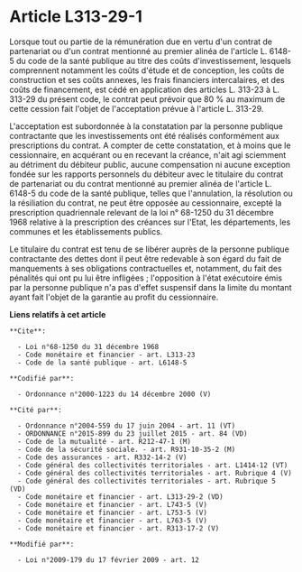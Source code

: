 # Article L313-29-1

Lorsque tout ou partie de la rémunération due en vertu d'un contrat de partenariat ou d'un contrat mentionné au premier
alinéa de l'article L. 6148-5 du code de la santé publique au titre des coûts d'investissement, lesquels comprennent
notamment les coûts d'étude et de conception, les coûts de construction et ses coûts annexes, les frais financiers
intercalaires, et des coûts de financement, est cédé en application des articles L. 313-23 à L. 313-29 du présent code, le
contrat peut prévoir que 80 % au maximum de cette cession fait l'objet de l'acceptation prévue à l'article L. 313-29.

L'acceptation est subordonnée à la constatation par la personne publique contractante que les investissements ont été
réalisés conformément aux prescriptions du contrat. A compter de cette constatation, et à moins que le cessionnaire, en
acquérant ou en recevant la créance, n'ait agi sciemment au détriment du débiteur public, aucune compensation ni aucune
exception fondée sur les rapports personnels du débiteur avec le titulaire du contrat de partenariat ou du contrat mentionné
au premier alinéa de l'article L. 6148-5 du code de la santé publique, telles que l'annulation, la résolution ou la
résiliation du contrat, ne peut être opposée au cessionnaire, excepté la prescription quadriennale relevant de la loi n°
68-1250 du 31 décembre 1968 relative à la prescription des créances sur l'Etat, les départements, les communes et les
établissements publics. 

Le titulaire du contrat est tenu de se libérer auprès de la personne publique contractante des dettes dont il peut être
redevable à son égard du fait de manquements à ses obligations contractuelles et, notamment, du fait des pénalités qui ont pu
lui être infligées ; l'opposition à l'état exécutoire émis par la personne publique n'a pas d'effet suspensif dans la limite
du montant ayant fait l'objet de la garantie au profit du cessionnaire.

**Liens relatifs à cet article**

	**Cite**:

	  - Loi n°68-1250 du 31 décembre 1968
	  - Code monétaire et financier - art. L313-23
	  - Code de la santé publique - art. L6148-5

	**Codifié par**:

	  - Ordonnance n°2000-1223 du 14 décembre 2000 (V)

	**Cité par**:

	  - Ordonnance n°2004-559 du 17 juin 2004 - art. 11 (VT)
	  - ORDONNANCE n°2015-899 du 23 juillet 2015 - art. 84 (VD)
	  - Code de la mutualité - art. R212-47-1 (M)
	  - Code de la sécurité sociale. - art. R931-10-35-2 (M)
	  - Code des assurances - art. R332-14-2 (V)
	  - Code général des collectivités territoriales - art. L1414-12 (VT)
	  - Code général des collectivités territoriales - art. Rubrique 4 (V)
	  - Code général des collectivités territoriales - art. Rubrique 5 (VD)
	  - Code monétaire et financier - art. L313-29-2 (VD)
	  - Code monétaire et financier - art. L743-5 (V)
	  - Code monétaire et financier - art. L753-5 (V)
	  - Code monétaire et financier - art. L763-5 (V)
	  - Code monétaire et financier - art. R313-17-2 (V)

	**Modifié par**:

	  - Loi n°2009-179 du 17 février 2009 - art. 12
